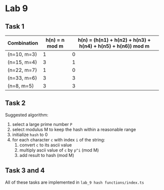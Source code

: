 # Lab 9

## Task 1

| Combination | h(n) = n mod m| h(n) = (h(n1) + h(n2) + h(n3) + h(n4) + h(n5) + h(n6)) mod m |
| ------------ | --------------- | --------------------------------------------------------------- |
| (n=10, m=3) |         1 |         0 |
| (n=15, m=4) |         3 |         1 |
| (n=22, m=7) |         1 |         0 |
| (n=33, m=6) |         3 |         3 |
| (n=8, m=5) |         3 |         3 |

## Task 2 

Suggested algorithm:

1. select a large prime number `P`
1. select modulus M to keep the hash within a reasonable range
1. initialize `hash` to 0
1. for each character `c` with index `i` of the string:
    1. convert `c` to its ascii value
    1. multiply ascii value of `c` by `p^i` (mod M)
    1. add result to hash (mod M)


## Task 3 and 4

All of these tasks are implemented in `lab_9 hash functions/index.ts`